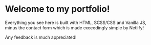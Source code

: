 # Welcome to my portfolio!
Everything you see here is built with HTML, SCSS/CSS and Vanilla JS, minus the contact form which is made exceedingly simple by Netlify!

Any feedback is much appreciated!